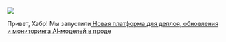 <!--2025-08-24 12:36:48-->
<div class="yb">
  <div class="rss habr"><img src="https://habrastorage.org/getpro/habr/upload_files/368/6eb/f86/3686ebf868b2ec373cc2c87dd918b9f4.jpg" /><p>Привет, Хабр! Мы запустили<a href="https://mws.ru/ai/inference-valve/?utm%5C_source=habr.com&amp;utm%5C_medium=owned%5C_media%5C_binferencevalve&amp;utm%5C_content=article&amp;utm%5C_term=inferencevalve" rel="noopener noreferrer nofollow"> </a><a... <p class="titl"><a href="https://habr.com/ru/companies/mws/news/938720/?utm_source=habrahabr&utm_medium=rss&utm_campaign=938720">Новая платформа для деплоя, обновления и мониторинга AI‑моделей в проде</a></p></div>
</div>

